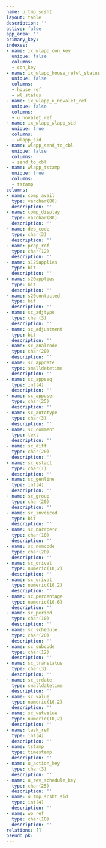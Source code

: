 ```yaml
---
name: u_tmp_scsht
layout: table
description: ''
active: false
app_area: ''
primary_key: 
indexes:
- name: ix_wlapp_con_key
  unique: false
  columns:
  - con_key
- name: ix_wlapp_house_refwl_status
  unique: false
  columns:
  - house_ref
  - wl_status
- name: ix_wlapp_u_novalet_ref
  unique: false
  columns:
  - u_novalet_ref
- name: ix_wlapp_wlapp_sid
  unique: true
  columns:
  - wlapp_sid
- name: wlapp_send_to_cbl
  unique: false
  columns:
  - send_to_cbl
- name: wlapp_tstamp
  unique: true
  columns:
  - tstamp
columns:
- name: comp_avail
  type: varchar(80)
  description: ''
- name: comp_display
  type: varchar(80)
  description: ''
- name: deb_code
  type: char(3)
  description: ''
- name: prop_ref
  type: char(12)
  description: ''
- name: s125applies
  type: bit
  description: ''
- name: s20applies
  type: bit
  description: ''
- name: s20contacted
  type: bit
  description: ''
- name: sc_adjtype
  type: char(3)
  description: ''
- name: sc_adjustment
  type: bit
  description: ''
- name: sc_analcode
  type: char(20)
  description: ''
- name: sc_appdate
  type: smalldatetime
  description: ''
- name: sc_appseq
  type: int(4)
  description: ''
- name: sc_appuser
  type: char(25)
  description: ''
- name: sc_autotype
  type: char(3)
  description: ''
- name: sc_comment
  type: text
  description: ''
- name: sc_diff
  type: char(20)
  description: ''
- name: sc_estact
  type: char(1)
  description: ''
- name: sc_genline
  type: int(4)
  description: ''
- name: sc_group
  type: char(20)
  description: ''
- name: sc_invoiced
  type: bit
  description: ''
- name: sc_narrperc
  type: char(10)
  description: ''
- name: sc_nomcode
  type: char(20)
  description: ''
- name: sc_orival
  type: numeric(10,2)
  description: ''
- name: sc_orivat
  type: numeric(10,2)
  description: ''
- name: sc_percentage
  type: numeric(10,6)
  description: ''
- name: sc_period
  type: char(10)
  description: ''
- name: sc_schedule
  type: char(20)
  description: ''
- name: sc_subcode
  type: char(12)
  description: ''
- name: sc_transtatus
  type: char(3)
  description: ''
- name: sc_trdate
  type: smalldatetime
  description: ''
- name: sc_value
  type: numeric(10,2)
  description: ''
- name: sc_vatvalue
  type: numeric(10,2)
  description: ''
- name: task_ref
  type: int(4)
  description: ''
- name: tstamp
  type: timestamp
  description: ''
- name: u_action_key
  type: char(3)
  description: ''
- name: u_rev_schedule_key
  type: char(25)
  description: ''
- name: u_tmp_scsht_sid
  type: int(4)
  description: ''
- name: wo_ref
  type: char(10)
  description: ''
relations: []
pseudo_pk: 
---
```


